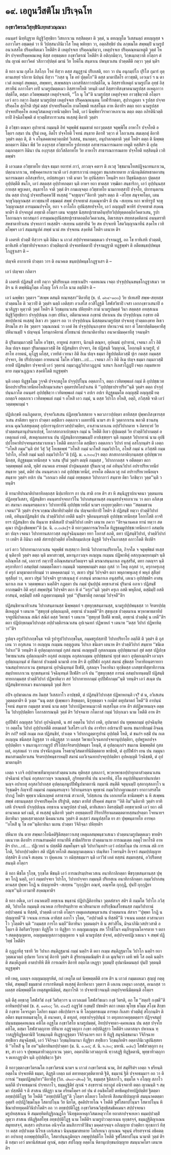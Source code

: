<h1>๑๙. เอกูนวีสติโม ปริเจฺฉโท</h1>
<h3>กงฺขาวิตรณวิสุทฺธินิเทฺทสวณฺณนา</h3>
<p> อนนฺตรํ  นิทฺทิฎฺฐาย ทิฎฺฐิวิสุทฺธิยา วิสยภาเวน ทสฺสิตตฺตา ติ วุตฺตํ, น ตทญฺญโต วิเสสนตฺถํ ตทญฺญสฺส จ อภาวโตฯ อชฺฌตฺตํ วา หิ วิปสฺสนาภินิเวโส โหตุ พหิทฺธา วา, อตฺถสิทฺธิยํ ปน ลกฺขณโต สพฺพมฺปิ นามรูปํ อนวเสสโต ปริคฺคหิตเมว โหตีติฯ ติ เหตุปจฺจเย ปริคฺคณฺหิตฺวา, เหตุปจฺจเย ปริคฺคณฺหนเหตูติ วุตฺตํ โหติฯ ปจฺจยปริคฺคหณเหตุ หิสฺส อทฺธตฺตเย กงฺขาวิตรณํ โหตีติฯ ติ อติกฺกมิตฺวา, วิกฺขเมฺภตฺวาติ อโตฺถฯ ตํ ปน ญาณํ ตถาวิคตํ วสิภาวปฺปตฺตํ ฌานํ วิย โยคิโน สนฺตาเน ปพนฺธวเสน ปวตฺตตีติ กตฺวา วุตฺตํ นฺติฯ</p>


<p> ติ ยถา นาม กุสโล ภิสโกฺก โรคํ ทิสฺวา ตสฺส สมุฎฺฐานํ ปริเยสติ, ยถา วา ปน อนุกมฺปโก ปุริโส กุมารํ อุตฺตานเสยฺยํ  รถิกาย นิปนฺนํ ทิสฺวา ‘‘กสฺส นุ โข อยํ ปุตฺตโก’’ติ ตสฺส มาตาปิตโร อาวชฺชติ, เอวเมวํ ฯ น ตาเวตํ อเหตุกํ สพฺพตฺถ, สพฺพทา, สเพฺพสญฺจ เอกสทิสภาวาปตฺติโต, น อิสฺสราทิเหตุกํ นามรูปโต อุทฺธํ อิสฺสราทีนํ อภาวโตฯ เยปิ นามรูปมตฺตเมว อิสฺสราทโยติ วทนฺติ เตสํ อิสฺสราทิสงฺขาตนามรูปสฺส อเหตุภาวาปตฺติโต, ตสฺมา ภวิตพฺพมสฺส เหตุปจฺจเยหิ, ‘‘โก นุ โข’’ติ นามรูปสฺส เหตุปจฺจเย อาวชฺชิตฺวาติ อโตฺถฯ เอวํ ตาว กตฺวา อิมสฺส นามรูปสฺส เหตุปจฺจเย ปริคฺคณฺหเนฺตน โอฬาริกตฺตา, สุปากฎตฺตา จ รูปสฺส ปจฺจยปริคฺคโห สุกโรติ ปฐมํ ตสฺส ปจฺจยปริคฺคโห กาตโพฺพติ ทเสฺสโนฺต อาห ติอาทิฯ ตตฺถ ยถา นามรูปสฺส ปจฺจยปริคฺคโห อเหตุวิสมเหตุวาทนิวตฺติยา โหติ, เอวํ นิพฺพิทาวิราคาวหภาเวน ตตฺถ ตตฺถ อภิรตินิวตฺติยาปิ อิจฺฉิตโพฺพติ ตํ ทฺวตฺติํสาการวเสน ทเสฺสตุํ ติอาทิ วุตฺตํฯ</p>


<p> ติ อวิชฺชา ตณฺหา อุปาทานํ กมฺมนฺติ อิทํ จตุพฺพิธํ  ธมฺมชาตํ  ยถาวุตฺตสฺส  จตุพฺพิโธ อาหาโร ปจฺจโยติ อโตฺถฯ กสฺมา ปน ปุริมํ เหตุ, อิตโร ปจฺจโยติ โจทนํ สนฺธาย ติอาทิํ วตฺวา ตํ โลกวเสน สมเตฺถตุํ ติอาทิ วุตฺตํฯ ตตฺถ ติ, ติ จ อโนฺตคตเหตฺวตฺถมิทํ วิเสสนํ, ชนกตฺตา, อนุปาลกตฺตาติ วุตฺตํ โหติฯ ตตฺถ ติ นิพฺพตฺตกตฺตาฯ อิมินา พีชํ วิย องฺกุรสฺส อวิชฺชาทโย รูปกายสฺส อสาธารณการณตาย เหตูติ ทสฺสิตํฯ ติ อุปตฺถมฺภกตฺตาฯ อิมินา ปน องฺกุรสฺส ปถวีสลิลาทโย  วิย อาหาโร สาธารณการณตาย ปจฺจโยติ ทสฺสิตนฺติ เวทิตพฺพํฯ</p>


<p> ติ เอวเมเต อวิชฺชาทโย ปญฺจ ธมฺมา ยถารหํ ภาวํ, ภาวญฺจ คตาฯ ติ  ภเวสุ วิชฺชมานโทสปฎิจฺฉาทนภาเวน,  ปตฺถนาภาเวน,  ทฬฺหคฺคาหภาเวนาติ เอวํ สงฺขารภวานํ เหตุภูตา ชนกสหายตาย ภวนิกนฺติตํสหชาตอาสนฺนการณตฺตา อภิสงฺขาริกา, อปสฺสยภูตา วาติ มาตา วิย อุปนิสฺสยา โหนฺติฯ ยถา ปิตุชนิตสุเกฺก ปุตฺตสฺส อุปฺปตฺตีติ  ชนโก, เอวํ  สตฺตสฺส อุปฺปาทกตฺตา นฺติ อาหฯ ยถา  ชาตสฺส  วฑฺฒิตา สนฺธาริกา, เอวํ  อุปฺปนฺนสฺส กายสฺส พฺรูเหตา, สนฺธารโก จาติ วุตฺตํ ติฯ กามเญฺจตฺถ อวิชฺชาทโย นามกายสฺสาปิ ปจฺจโย, ปการนฺตเรน ปน ตสฺส ปากฎํ ปจฺจยปริคฺคหวิธิํ ทเสฺสตุํ ‘‘จกฺขุญฺจา’’ติอาทิ วุตฺตํฯ ตตฺถ ติ -สโทฺท สมุจฺจยโตฺถ, เตน จกฺขุวิญฺญาณสฺส อาวชฺชนาทิํ อชฺฌตฺตํ สพฺพํ ปจฺจยชาตํ สงฺคณฺหาติฯ ติ ปน -สเทฺทน ยถา พาหิรรูปํ จกฺขุวิญฺญาณสฺส อารมฺมณปจฺจโย, ยถา จ อาโลโก อุปนิสฺสยปจฺจโย, เอวํ อญฺญมฺปิ พาหิรํ ปจฺจยชาตํ สงฺคณฺหาติฯ ติ ปจฺจยภูตํ ลทฺธาติ อโตฺถฯ เตน จกฺขุสฺส นิสฺสยปุเรชาตอินฺทฺริยวิปฺปยุตฺตอตฺถิอวิคตวเสน, รูปาโลกานญฺจ ยถาสมฺภวํ อารมฺมณอุปนิสฺสยปุเรชาตอตฺถิอวิคตวเสน, อิตเรสญฺจ สทฺทสงฺคหิตานํ อนนฺตราทิสหชาตาทิวเสน ปจฺจยภาวํ ทเสฺสติฯ -สเทฺทน ผสฺสาทีนํ วิย สห ปจฺจเยหิ โสตวิญฺญาณาทีนํ สงฺคโห เวทิตโพฺพฯ เอวํ สมฺมสนูปคํ สพฺพํ นามํ สห ปจฺจเยน สงฺคหิตํ โหติฯ เตนาห ติฯ</p>


<p> ติ  เอตรหิ ปวตฺติํ ทิสฺวาฯ นฺติ อิมินา น เกวลํ สปฺปจฺจยตามตฺตเมว  ปจฺจามฎฺฐํ, อถ โข ยาทิเสหิ  ปวตฺตติ, ตาทิเสหิ อวิชฺชาทิปจฺจเยเหว  ปวตฺติตฺถาติ ปจฺจยสหิตตาปิ ปจฺจามฎฺฐาติ ทฎฺฐพฺพํฯ ติ อตีตขนฺธปฺปพนฺธโกฎฺฐาเสฯ ติ –</p>

</p>


<p>ปญฺจหิ อากาเรหิ  ปวตฺตา วาฯ ติ อนาคเต ขนฺธปฺปพนฺธโกฎฺฐาเสฯ ติ –</p>

</p>


<p>เอวํ ปญฺจธา กถิตาฯ</p>


<p> ติ เอตรหิ ปฎิสนฺธิํ อาทิํ กตฺวา จุติปริยเนฺต อทฺธาเนปิฯ -คฺคหเณน เจตฺถ ปจฺจุปฺปนฺนขนฺธโกฎฺฐาสเมว วทติฯ น หิ ตพฺพินิมุโตฺต อโญฺญ โกจิ กาโล นาม อตฺถีติฯ ติ –</p>

</p>


<p>เอวํ  ฉพฺพิธา วุตฺตาฯ ‘‘สเพฺพ ตสนฺติ ทณฺฑสฺสา’’ติอาทีสุ (ธ. ป. ๑๒๙-๑๓๐) วิย ปเทเสปิ  สพฺพ-สทฺทสฺส ปวตฺตนโต ติ วตฺวาปิ ติ วุตฺตํฯ นตฺถิ เอติสฺสา อวเสโส อวสิโฎฺฐติ  โสฬสวิธาปิ เจสา เอกกงฺขาวเสนาปิ อนวสิฎฺฐา หุตฺวาติ วุตฺตํ โหติฯ ติ วิกฺขมฺภนวเสน ปหิยฺยติฯ กามํ นามรูปมตฺตํ วินา สตฺตสฺส อทสฺสเนน ทิฎฺฐิวิสุทฺธิยาว ปจฺจุปฺปเนฺน กงฺขา ปหีนา, อตีตานาคเต กงฺขานํ ปหาเนน ปน ปจฺจุปฺปเนฺน กงฺขาย อติสยปฺปหานํ ทเสฺสตุํ อิเธว สา วุตฺตาฯ อถ วา ปจฺจุปฺปเนฺน นิสฺสตฺตนามรูปสฺส ปจฺจเยสุ ปวตฺตกงฺขาย อิเธว ตีรณโต สา อิธ วุตฺตาฯ วณฺณภณนํ วา เอตํ อิธ ปจฺจุปฺปนฺนกงฺขาย ปหานวจนํ ยถา ตํ โสตาปตฺติมคฺคาทีสุ ปหีนานมฺปิ จ ปญฺจนฺนํ โอรมฺภาคิยานํ สํโยชนานํ ปหานาติอาทินา อนาคามิมคฺคาทีสุ วจนนฺติฯ</p>


<p> ติ ปุริมกมฺมภวสฺมิํ โมโห อวิชฺชา, อายูหนํ สงฺขารา, นิกนฺติ ตณฺหา, อุปคมนํ อุปาทานํ, เจตนา ภโว อิติ อิเม ปญฺจ ธมฺมา ปุริมกมฺมภวสฺมิํ อิธ ปฎิสนฺธิยา ปจฺจยา, อิธ ปฎิสนฺธิ วิญฺญาณํ, โอกฺกนฺติ นามรูปํ, ปสาโท อายตนํ, ผุโฎฺฐ ผโสฺส, เวทยิตํ เวทนา อิติ อิเม ปญฺจ ธมฺมา อิธูปปตฺติภวสฺมิํ ปุเร กตสฺส กมฺมสฺส ปจฺจยา, อิธ ปริปกฺกตฺตา อายตนานํ โมโห อวิชฺชา…เป.… เจตนา ภโว อิติ อิเม ปญฺจ ธมฺมา กมฺมภวสฺมิํ อายติํ ปฎิสนฺธิยา ปจฺจยาติ เอวํ วุตฺตานํ กมฺมวฎฺฎวิปากวฎฺฎานํ วเสนฯ กิเลสวโฎฺฎปิ เจตฺถ กมฺมสหายตาย กมฺมวเฎฺฎเนว สงฺคหิโตติ ทฎฺฐพฺพํฯ</p>


<p> นฺติ เอตฺถ ทิฎฺฐธโมฺม วุจฺจติ ปจฺจกฺขภูโต ปจฺจุปฺปโนฺน อตฺตภาโว, ตตฺถ เวทิตพฺพผลํ กมฺมํ  ติ อุปปชฺชเวทนียอปราปริยเวทนียอโหสิกมฺมวเสนฯ อุตฺตรปทโลปวเสน หิ ‘‘อุปปชฺชาปราปริย’’นฺติ วุตฺตํฯ ตตฺถ ปจฺจุปฺปนฺนภวโต อนนฺตรํ อุปปชฺชิตฺวา เวทิตพฺพผลํ กมฺมํ ฯ อปเร อปเร ทิฎฺฐธมฺมโต อญฺญสฺมิํ อญฺญสฺมิํ ยตฺถกตฺถจิ อตฺตภาเว เวทิตพฺพผลํ กมฺมํ ฯ อโหสิ เอว กมฺมํ, น ตสฺส วิปาโก อโหสิ, อตฺถิ, ภวิสฺสติ จาติ เอวํ วตฺตพฺพกมฺมํ ฯ</p>


<p>ปฎิปเกฺขหิ อนภิภูตตาย, ปจฺจยวิเสเสน ปฎิลทฺธวิเสสตาย จ พลวภาวปฺปตฺตา ตาทิสสฺส ปุพฺพาภิสงฺขารสฺส วเสน สาติสยา หุตฺวา ปวตฺตา  ตสฺมิํเยว อตฺตภาเว  ผลทายินี  นามฯ สา หิ วุตฺตากาเรน พลวติ ชวนสนฺตาเน คุณวิเสสยุเตฺตสุ อุปการานุปการวสปฺปวตฺติยา, อาเสวนาลาเภน อปฺปวิปากตาย จ อิตรทฺวยํ วิย ปวตฺตสนฺตานุปรมาเปกฺขํ, โอกาสลาภาเปกฺขญฺจ กมฺมํ น โหตีติ อิเธว ปุปฺผมตฺตํ วิย ปวตฺติวิปากมตฺตํ อเหตุกผลํ เทติ, สเหตุกผลทาเน ปน ปฎิสนฺธิอากฑฺฒนมฺปิ อาปเชฺชยฺยฯ นฺติ กมฺมสฺส วิปากทานํ นาม อุปธิปฺปโยคาทิปจฺจยนฺตรสมวาเยเนว โหตีติ ตทภาวโต ตสฺมิํเยว อตฺตภาเว วิปากํ ทาตุํ อสโกฺกนฺตํฯ ติ เอตฺถ ‘‘อโหสิ กมฺม’’นฺติ ปทํ วิสุํ วิสุํ โยเชตพฺพํ ‘‘อโหสิ กมฺมํ นาโหสิ กมฺมวิปาโก, อโหสิ กมฺมํ น ภวิสฺสติ กมฺมวิปาโก, อโหสิ กมฺมํ นตฺถิ กมฺมวิปาโก’’ติ (ปฎิ. ม. ๑.๒๓๔)ฯ ตตฺถ สกสกกาลาติกฺกนฺตสฺส อุปปชฺชเวทนียสฺส, ทิฎฺฐธมฺมเวทนียสฺส จ วเสน ปุริมํ วุตฺตํฯ ตญฺหิ กมฺมสฺส , วิปากกาลสฺส จ อตีตตฺตา ตถา วตฺตพฺพตฺตํ ลภติ, ทุติยํ อนาคเต อรหตฺตํ ปาปุณนฺตสฺส ปุริมภเวสุ กตํ อทินฺนวิปากํ อปราปริยเวทนียํ สนฺธาย วุตฺตํ, ตติยํ ปน อนนฺตรภเว กตํ อุปปชฺชเวทนียํ, อรหโต อตีตภเวสุ กตํ อปราปริยเวทนียญฺจ สนฺธาย วุตฺตํฯ อปเร ปน ‘‘เอกเมว อตีตํ กมฺมํ อทฺธตฺตเย วิปากาภาวํ สนฺธาย ติธา วิภชิตฺวา วุตฺต’’นฺติ วทนฺติฯ</p>


<p>ติ ทานาทิปาณาติปาตาทิอตฺถสฺส นิปฺผาทิกาฯ กา ปน สาติ อาห ติฯ สา หิ สนฺนิฎฺฐาปกเจตนา วุตฺตนเยน ปฎิลทฺธวิเสสา, ปฎิสนฺธิยา อนนฺตรปจฺจยภาวิโน วิปากสนฺตานสฺส อนนฺตรปจฺจยภาเวน วา ตถา อภิสงฺขตา สมานา อนนฺตรตฺตภาเว วิปากทายินี อุปปชฺชเวทนียํ นามฯ เยภุยฺยวุตฺติยา เจตฺถ ‘‘สตฺตมชวนเจตนา’’ติ วุตฺตํฯ ปจฺจเวกฺขณวสิตาทิปวตฺติยํ ปน ปญฺจมาทิกาปิ โหติฯ ติ ปฎิสนฺธิํ ทตฺวา ปวตฺติวิปากํ เทติ, อทินฺนปฎิสนฺธิกํ ปน ปวตฺติวิปากํ เทตีติ นตฺถิฯ จุติอนนฺตรญฺหิ อุปปชฺชเวทนียสฺส โอกาโสติ อาจริยาฯ ปฎิสนฺธิยา ปน ทินฺนาย ชาติสเตปิ ปวตฺติวิปากํ เทติฯ เตนาห ภควา ‘‘ติรจฺฉานคเต ทานํ ทตฺวา สตคุณา ปาฎิกงฺขิตพฺพา’’ติ (ม. นิ. ๓.๓๗๙)ฯ ติ ยถาวุตฺตการณวิรหโต ทิฎฺฐธมฺมูปปชฺชเวทนียภาวํ อสมฺปตฺตา ปญฺจ เจตนา วิปากทานสภาวสฺส อนุปจฺฉินฺนตฺตา ยทา โอกาสํ ลภติ, ตทา ปฎิสนฺธิวิปากํ, ปวตฺติวิปากํ วา เทติฯ ติ อิมินา  อสติ สํสารปฺปวตฺติยํ อโหสิกมฺมปเกฺข ติฎฺฐติ วิปจฺจโนกาสสฺส อภาวโตติ ทีเปติฯ</p>


<p> เอวํ  ตาว วิปากทานกาลวเสน จตุพฺพิธํ ทเสฺสตฺวา อิทานิ วิปากทานปริยายโต, กิจฺจโต จ จตุพฺพิธตํ ทเสฺสตุํ นฺติอาทิ วุตฺตํฯ ตตฺถ นฺติ มหาสาวชฺชํ, มหานุภาวญฺจ อเญฺญน กเมฺมน ปฎิพาหิตุํ อสกฺกุเณยฺยกมฺมํฯ นฺติ อภิณฺหโส กตํ, เอกวารํ กตฺวาปิ อภิณฺหสมาเสวิตญฺจฯ นฺติ มรณาสนฺนกาเล อนุสฺสริตํ, ตทา กตญฺจฯ นฺติ ครุกาทิภาวํ อสมฺปตฺตํ กตมตฺตโตเยว กมฺมนฺติ วตฺตพฺพกมฺมํฯ ตตฺถ กุสลํ วา โหตุ อกุสลํ วา, ครุกาครุเกสุ ยํ ครุกํ มาตุฆาตกาทิกมฺมํ วา มหคฺคตกมฺมํ วา, ตเทว ปฐมํ วิปจฺจติฯ ตถา พหุลาพหุเลสุ ยํ พหุลํ สุสีลฺยํ ทุสฺสีลฺยํ วา, ตเทว ปฐมํ วิปจฺจติฯ ทูราสเนฺนสุ ยํ อาสนฺนํ มรณกาเล อนุสฺสริตํ, เตเนว อุปปชฺชติฯ อาสนฺนกาเล กเต จ วตฺตพฺพเมว นตฺถีติฯ กฎตฺตา ปน กมฺมํ ปุนปฺปุนํ ลทฺธาเสวนํ ปุริมานํ อภาเว ปฎิสนฺธิํ อากฑฺฒติฯ อิติ ครุกํ สพฺพปฐมํ วิปจฺจติฯ ตถา หิ ตํ ‘‘ครุก’’นฺติ วุตฺตํฯ ครุเก อสติ พหุลีกตํ, ตสฺมิมฺปิ อสติ อาสนฺนํ, ตสฺมิมฺปิ อสติ กฎตฺตากมฺมนฺติ วุตฺตํ ‘‘ปุริมชาตีสุ กตกมฺมํ วิปจฺจตี’’ติฯ</p>


<p> ปฎิสนฺธิทานาทิวเสน วิปากสนฺตานสฺส นิพฺพตฺตกํ ฯ สุขทุกฺขสนฺตานสฺส, นามรูปปฺปพนฺธสฺส วา จิรตรปฺปตฺติเหตุภูตํ ฯ เตนาห ‘‘สุขทุกฺขํ อุปตฺถเมฺภติ, อทฺธานํ ปวเตฺตตี’’ติฯ สุขทุเกฺข ปวตฺตมาเน พวฺหาพาธตาทิปจฺจยูปนิปาตเนน สณิกํ สณิกํ ตสฺส วิพาธกํ ฯ เตนาห ‘‘สุขทุกฺขํ ปีเฬติ พาธติ, อทฺธานํ ปวตฺติตุํ น เทตี’’ติฯ ตถา ปฎิปกฺขกมฺมวิปากสฺส อปฺปวตฺติกรณวเสน อุปเจฺฉทกํ ปฎิพาหกํ ฯ เตนาห ‘‘ตสฺส วิปากํ ปฎิพาหิตฺวา’’ติฯ</p>


<p>รูปญฺจ  อรูปวิปากกฺขโนฺธ จาติ รูปารูปวิปากกฺขโนฺธ, กมฺมชรูปสฺสาปิ วิปากปริยาโย อตฺถีติ ติ วุตฺตํฯ ติ กุสเลน วา อกุสเลน วา อเญฺญน กเมฺมน กตฺตุภูเตน  วิปาเก ชนิเตฯ เตนาห ติฯ ปวตฺติวิปากํ สนฺธาย ‘‘ชนิเต วิปาเก’’ติ วทนฺติฯ   ติ อุปตฺถมฺภกกมฺมํ กุสลํ สมานํ อเญฺญนปิ กุสลกเมฺมน อุปฺปชฺชมานกํ สุขํ ตสฺส ปฎิปกฺขวิพาธนวเสน อุปตฺถเมฺภติฯ อกุสลํ อเญฺญน อกุสลกเมฺมน อุปปชฺชมานํ ทุกฺขํ ตเถว อุปตฺถเมฺภติฯ เอวญฺจ อุปตฺถเมฺภนฺตํ ตํ ทีฆกาลํ ปวเตฺตติ นามาติ อาห ติฯ ติ อุปปีฬกํ อกุสลํ สมานํ สุขิตสฺส โรคาทิอนฺตรายการณสมฺปาทกภาเวน สุขสนฺตานํ อุปจฺฉินฺทนฺตํ ปีเฬติ, กุสลญฺจ โรคาทินา ทุกฺขิตสฺส เภสชฺชาทิสุขาทิการณสมฺปาทกภาเวน ทุกฺขสนฺตานํ วิจฺฉินฺทนฺตํ ปีเฬติฯ เกจิ ปน ‘‘สุขทุกฺขสฺส การณํ อสมฺปาเทนฺตมฺปิ ปฎิสนฺธิทายกกมฺมสฺส ปวตฺติวิปากํ ปฎิพาหิตฺวา สยํ วิปากทายกกมฺมํ อุปปีฬกกมฺม’’นฺติ วทนฺติฯ เอวํ สเนฺต ปน ปฎิสนฺธิทายกเมว ชนกกมฺมนฺติ วุตฺตํ สิยาฯ</p>


<p>อปิจ อุปฆาตเกน สห อิมสฺส วิเสสภาโว อาปชฺชติ, ตํ ปฎิสนฺธิวิปากสฺส ปฎิพาหกนฺติ เจ? ตํ น, อวิเสเสน วุตฺตตฺตาติฯ ติ วุเตฺต ‘‘นนุ ตสฺส ปุเพฺพเยว สิทฺธตฺตา, นิรุทฺธตฺตา จ กถมิทํ ตทุปฆาตกํ โหตี’’ติ อาปนฺนํ โจทนํ สนฺธาย กมฺมสฺส ฆาตนํ นาม ตสฺส วิปากปฎิพาหนเมวาติ ทเสฺสโนฺต อาห ติฯ ตํปฎิพาหนญฺจ อตฺตโน วิปากุปฺปตฺติยา โอกาสกรณนฺติ วุตฺตํ ติฯ วิปจฺจนาย กโตกาสํ กมฺมํ  วิปกฺกเมว นาม โหตีติ อาห ติฯ</p>


<p>อุปปีฬกํ อญฺญสฺส วิปากํ อุปจฺฉินฺทติ, น สยํ อตฺตโน วิปากํ เทติ, อุปฆาตกํ ปน ทุพฺพลกมฺมํ อุปจฺฉินฺทิตฺวา อตฺตโน วิปากํ อุปฺปาเทตีติ อยเมเตสํ วิเสโสฯ เกจิ ปน อาจริยา อปเรนาปิ นเยน ชนกาทิกมฺมํ อิจฺฉนฺติฯ กถํ? ยสฺมิํ กเมฺม กเต ปฎิสนฺธิยํ, ปวเตฺต จ วิปากกฎตฺตารูปานํ อุปฺปตฺติ โหติ, ตํ ชนกํฯ ยสฺมิํ ปน กเต อเญฺญน ชนิตสฺส อิฎฺฐสฺส วา อนิฎฺฐสฺส วา ผลสฺส วิพาธกวิเจฺฉทกปจฺจยานุปฺปตฺติยา, อุปพฺรูหกปจฺจยุปฺปตฺติยา จ ชนกานุภาวานุรูปํ ปริโปสกจิรตรปฺปพนฺธา โหนฺติ, ตํ อุปตฺถมฺภกํฯ ชนเกน นิพฺพตฺติตํ กุสลผลํ, อกุสลผลํ วา เยน ปจฺจนีกภูเตน โรคธาตุวิสมตาทินิมิตฺตตาย พาธียติ, ตํ อุปปีฬกํฯ เยน ปน กมฺมุนา ชนกสามตฺถิยวเสน จิรตรปฺปพนฺธารหมฺปิ สมานํ ผลวิเจฺฉทกปจฺจยุปฺปตฺติยา อุปหญฺญติ วิจฺฉิชฺชติ, ตํ อุปฆาตกนฺติฯ</p>


<p>เอตฺถ  จ เกจิ อปฺปาพาธทีฆายุกตาสํวตฺตนวเสน ทุติยสฺส กุสลภาวํ, พวฺหาพาธอปฺปายุกตาสํวตฺตนวเสน ปจฺฉิมานํ ทฺวินฺนํ อกุสลภาวญฺจ วเณฺณนฺติ, ภูริทตฺตาทีนํ ปน นาคาทีนํ, อิโต อนุปฺปทินฺนยาปนกเปตานญฺจ อปาเยสุ อกุสลวิปากสฺส อุปตฺถมฺภนูปปีฬนูปฆาตกานิ กมฺมานิ สนฺตีติ จตุนฺนมฺปิ กุสลากุสลภาโว น วิรุชฺฌติฯ กิญฺจาปิ กมฺมานํ กมฺมนฺตรเญฺจว วิปากนฺตรญฺจ พุทฺธานํ กมฺมวิปากญาณเสฺสว ยาถาวสรสโต ปากฎํ โหติฯ พุทฺธาเวณิกเญฺหตํ อสาธารณํ สาวเกหิ, วิปสฺสเกน ปน เอกเทสโต ชานิตพฺพํฯ น หิ สเพฺพน สพฺพํ อชานนฺตสฺส ปจฺจยปริคฺคโห ปริปูรติ, ตสฺมา ตาทิสํ ปริคฺคหํ สนฺธาย ‘‘อิติ อิม’’นฺติอาทิ วุตฺตํฯ ยาทิเสหิ ปจฺจเยหิ ปจฺจุปฺปเนฺน อทฺธาเน  นามรูปสฺส ปวตฺติ, ตาทิเสเหว อิตรสฺมิมฺปิ อทฺธทฺวเยติ เอวํ ยถา อตีตานาคเต นยํ เนติ, ตํ ทเสฺสตุํ นฺติอาทิ วุตฺตํฯ อทฺธตฺตเยปิ กิริยากิริยาผลมตฺตตาทสฺสนปรตฺตา โจทนายฯ ติอาทินา วุตฺตเสฺสวตฺถสฺส นิคมนวเสน วุตฺตํฯ ติ ตเสฺสวํ สมนุปสฺสโต ยา สา ปุพฺพนฺตาทโย อารพฺภ ‘‘อโหสิํ นุ โข อห’’นฺติอาทินา นเยน ปวตฺตา วิจิกิจฺฉา ปหิยฺยติฯ</p>


<p> ปหีนาย ปน ตาย สพฺพภวโยนิคติฐิติสตฺตาวาเสสุ เหตุผลสมฺพนฺธวเสเนว ปวตฺตนามรูปมตฺตเมว ขายติฯ เตเนวาห ติอาทิฯ การณสามคฺคิยํ ทานาทีหิ สาธิตกิริยาย ปวตฺตมานาย การณมเตฺต กตฺตุโวหาโรติ อาห ติฯ ปาก…เป.… ปฎิเวทกํ น ปสฺสตีติ สมฺพโนฺธฯ นฺติ วิปากวินฺทกํฯ เอวํ อปสฺสโนฺต ปน การเณ สติ การโกติ, วิปากปฺปวตฺติยา สติ ปฎิสํเวทโกติ สมญฺญามเตฺตเนว ปณฺฑิตา โวหรนฺติฯ อิเจฺจวํ สมฺมปฺปญฺญาย ปสฺสติฯ ติ เกนจิ สเตฺตน วา ปุคฺคเลน วา อมิสฺสธมฺมาฯ นฺติ เอวํวิธํ เอตํ ทสฺสนํ สมฺมทสฺสนํ, อวิปรีตทสฺสนนฺติ อโตฺถฯ</p>


<p> ติ ยถา พีชโต รุโกฺข, รุกฺขโต พีชนฺติ เอวํ การณปรมฺปรคเวสเน อนาทิกาลิกตฺตา พีชรุกฺขสนฺตานสฺส ปุพฺพา โกฎิ นตฺถิ, เอวํ กมฺมปจฺจยา วิปาโก, วิปากปจฺจยา กมฺมนฺติ ปริเยสเน อนาทิกาลิกตฺตา กมฺมวิปากสนฺตานสฺส ปุพฺพา โกฎิ น ปญฺญายติฯ -สเทฺทน ‘‘กุกฺกุฎิยา อณฺฑํ, อณฺฑโต กุกฺกุฎี, ปุนปิ กุกฺกุฎิยา อณฺฑ’’นฺติ เอวมาทิํ สงฺคณฺหาติฯ</p>


<p>    ติ ยถา อตีเต, เอวํ อนาคเตปิ อทฺธาเน ขนฺธานํ ปฎิปาฎีติอาทินา วุตฺตสํสาเร สติฯ ติ กมฺมโต วิปาโก ภวิสฺสติ, วิปากโต กมฺมนฺติ อนาคเต การิยปรมฺปราย คเวสิยมานาย อปริกฺขีณสํโยชนสฺส กมฺมวิปากานํ อปฺปวตฺตนํ น ทิสฺสติ, ปวตฺตติ เอวาติ อโตฺถฯ เหตุผลสมฺพนฺธวเสน ปวตฺตมาเน สํสาเร ‘‘ปุพฺพา โกฎิ น ปญฺญายตี’’ติ วจเนน การเณ อาทิสฺส อภาโว วุโตฺต, ‘‘อปฺปวตฺติ น ทิสฺสตี’’ติ วจเนน ผลสฺส อวสานาภาโว วุโตฺตติฯ นฺติ ‘‘กมฺมสฺส การโก นตฺถี’’ติอาทินา วุตฺตมตฺถํฯ ติ น สยํวสิโน, มิจฺฉาภินิเวสปรวสาติ อโตฺถฯ ติ อิตรีตรวิรุทฺธา ทิฎฺฐิโย วา ทิฎฺฐิยา วา อญฺญมเญฺญน สห วิโรธิโนฯ คมฺภีรญาณโคจรตาย ฯ ตถา ฯ สตฺตสุญฺญตาย, อญฺญมญฺญสภาวสุญฺญตาย จ นฺติ นามรูปสฺส ปจฺจยํ, ตปฺปจฺจยปฎิเวเธเนว จ สพฺพํ ปฎิวิทฺธํ โหตีติฯ</p>


<p> ติ กุฎฺฎาทีสุ รชาทิ วิย วิปาเก สนฺติฎฺฐมานํ กมฺมํ นตฺถิฯ ติ ตถา กเมฺม สนฺติฎฺฐมาโน วิปาโก นตฺถิฯ ยถาวุตฺตเมวตฺถํ อุปมาย วิภาเวตุํ ติอาทิ วุตฺตํฯ ติ สูริยกนฺตมณิมฺหิฯ ติ เต มุญฺจิตฺวา เตหิ พหิ โส อคฺคิ นตฺถิฯ ติ สมงฺคีภูเตหิ อาตปาทีหิ ตีหิ การเณหิฯ ติอาทิ อตฺถโต เหฎฺฐา วุตฺตมฺปิ อุปมานิคมนตฺถํ ปุนปิ วุตฺตนฺติ ทฎฺฐพฺพํฯ</p>


<p> ยทิ เหตุ, ผลญฺจ อญฺญมญฺญรหิตํ, กถํ เหตุโต ผลํ นิพฺพตฺตตีติ อาห ติฯ น เกวลํ กมฺมผลเมว สุญฺญํ กตฺตุรหิตํ, สพฺพมฺปิ ธมฺมชาตํ การกรหิตนฺติ  ทเสฺสตุํ ติอาทิคาถา วุตฺตาฯ ติ เอเกน เหตุนา เอกสฺส, อเนกสฺส วา ผลสฺส อนิพฺพตฺติโต เหตุสมูหนิมิตฺตํ, สมฺภาโรติ วา ปจฺจยาธิวจนนฺติ เหตุปจฺจยนิมิตฺตนฺติ อโตฺถฯ</p>


<p> นฺติ ตีสุ อทฺธาสุ โสฬสวิธํ กงฺขํ วิตริตฺวาฯ น เกวลเมตํ โสฬสวิธเมว กงฺขํ วิตรติ, อถ โข ‘‘สตฺถริ กงฺขตี’’ติอาทินยปฺปวตฺตํ (ธ. ส. ๑๑๒๓; วิภ. ๙๑๕) อฎฺฐวิธํ กงฺขมฺปิ ปชหติฯ ตถา เหตฺถ พุโทฺธ ธโมฺม สโงฺฆ สิกฺขาติ  กงฺขาย โคจรภูตา โลกิยา ธมฺมา อธิเปฺปตาฯ น หิ โลกุตฺตรธเมฺม อารพฺภ กิเลสา ปวตฺติตุํ สโกฺกนฺติฯ ติ อตีตา ขนฺธายตนธาตุโย, ติ อนาคตา, ติ ตทุภยํ, อทฺธาปจฺจุปฺปนฺนํ วา ตทุภยภาคยุตฺตตฺตาฯ ปฎิจฺจสมุปฺปนฺนธมฺมคฺคหเณน คหิโต อฎฺฐโม กงฺขาวิสโย นามรูปมตฺตํ, อิทปฺปจฺจยตา-คฺคหเณน ปน ตสฺส ปจฺจโย คหิโต, ตสฺมา โสฬสวตฺถุกาย ปหีนาย อฎฺฐวตฺถุกา กงฺขา อปฺปติฎฺฐาว โหตีติฯ เอตาสญฺจ ปหาเนน ทฺวาสฎฺฐิทิฎฺฐิคตานิปิ วิกฺขมฺภนฺติ ทิเฎฺฐกฎฺฐตฺตา วิจิกิจฺฉายฯ ยถา หิ ทิฎฺฐิ สมุจฺฉิชฺชมานา วิจิกิจฺฉาย สทฺธิํเยว สมุจฺฉิชฺชติ, เอวํ วิจิกิจฺฉา วิกฺขมฺภิยมานา ทิฎฺฐิยา สทฺธิํเยว วิกฺขมฺภียติฯ อตฺตาภินิเวสูปนิสฺสยา หิ ‘‘อโหสิํ นุ โข อห’’นฺติอาทินยปฺปวตฺตา (ม. นิ. ๑.๑๘; สํ. นิ. ๒.๒๐; มหานิ. ๑๗๔) โสฬสวตฺถุกา กงฺขา, สา เอว จ ปุพฺพนฺตาทิวตฺถุภาเวน วุตฺตา, อตฺตาภินิเวสวตฺถุกานิ ทฺวาสฎฺฐิ ทิฎฺฐิคตานิ, พุทฺธาทิวตฺถุกา จ ตเทกฎฺฐาติฯ นฺติ อุปฺปชฺชิตฺวา ฐิตํฯ</p>


<p>   ติ ยถาวุตฺตกงฺขาวิตรณโต กงฺขาวิตรณํ นามฯ น เกวลํ กงฺขาวิตรณํ นาม,  อิทํ สมุทีริตํฯ เอตฺถ จ ธรียนฺติ อตฺตโน ปจฺจเยหีติ ธมฺมา, ติฎฺฐติ เอตฺถ ผลํ ตทายตฺตวุตฺติตายาติ ฐิติ, ธมฺมานํ ฐิติ  ปจฺจยธมฺมาฯ อถ วา ติ การณํ ‘‘ธมฺมปฎิสมฺภิทา’’ติอาทีสุ (วิภ. ๗๑๘-๗๒๑) วิย, ธมฺมสฺส ฐิติสภาโว, ธมฺมโต จ อโญฺญ สภาโว นตฺถีติ ปจฺจยธมฺมานํ ปจฺจยภาโว, ธมฺมฎฺฐิติยํ ญาณํ ฯ สงฺขารานํ ยถาภูตํ อนิจฺจตาทิ  ตตฺถ ญาณนฺติ ฯ สมฺมา ปสฺสตีติ ฯ ติ สาสเน ปติฎฺฐา นาม อริยมโคฺคฯ อยํ ปน ตํ อนธิคโตปิ ตทธิคมุปายปฎิปตฺติยํ ฐิตตฺตา ลทฺธปฺปติโฎฺฐ วิย โหตีติ ‘‘ลทฺธปฺปติโฎฺฐ’’ติ วุโตฺตฯ ตโตเยว  โลกิยาหิ สีลสมาธิปญฺญาหิ สมนฺนาคตตฺตา อุตฺตริ อปฺปฎิวิชฺฌโนฺต โสตาปโนฺน วิย นิยโต, สุคติปรายโณ จ โหตีติ จูฬโสตาปโนฺนฯ โสตาปโนฺน หิ ขีณาปายทุคฺคติวินิปาโตติฯ อถ วา ลทฺธปฺปติโฎฺฐ กงฺขาวิตรณวิสุทฺธิสมธิคเมนฯ สปฺปจฺจยนามรูปทสฺสเนน หิ สมฺมทฺทิตทิฎฺฐิกณฺฎโก วินิทฺธุตอเหตุกวิสมเหตุวาโท ยถาสกปจฺจเยเหว ธมฺมปฺปวตฺติํ ญตฺวา สาสเน ปติฎฺฐิตสโทฺธ ลทฺธปฺปติโฎฺฐ นาม โหตีติฯ นามรูปววตฺถาเนน ทุกฺขสจฺจํ, ธมฺมฎฺฐิติญาเณน สมุทยสจฺจํ, ตเสฺสว อปรภาเค อนิจฺจโต มนสิการาทิวิธินา มคฺคสจฺจญฺจ อภิญฺญาย ปวตฺติยา ทุกฺขภาวํ ทิสฺวา ตสฺส อปฺปวเตฺต นิโรเธ  เอกํเสเนว นินฺนชฺฌาสยตาย โลกิเยเนว ญาเณน จตุนฺนํ อริยสจฺจานํ อธิคตตฺตา อปาเยสุ อภพฺพุปฺปตฺติโก, โสตาปนฺนภูมิยญฺจ ภพฺพุปฺปตฺติโก โหตีติ จูฬโสตาปโนฺน นามาติ วุตฺตํ   ติฯ ติ ยสฺมา เอวํ มหานิสํสเมตํ ญาณํ, ตสฺมา สปโญฺญ อตฺตโน หิตานุเปกฺขนปญฺญาย สมนฺนาคโตฯ เตนาห ติฯ</p>

</p>

</p>

</p>





